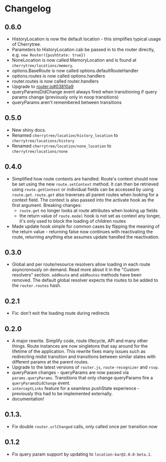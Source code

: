 # Changelog

## 0.6.0

* HistoryLocation is now the default location - this simplifies typical usage of Cherrytree.
* Parameters to HistoryLocation cab be passed in to the router directly, e.g. `new Router({pushState: true})`
* NoneLocation is now called MemoryLocation and is found at `cherrytree/locations/memory`.
* options.BaseRoute is now called options.defaultRouteHandler
* options.routes is now called options.handlers
* router.routes is now called router.handlers
* Upgrade to [router.js#03810a9](https://github.com/tildeio/router.js/compare/03810a915789549c4798c8eeb7d23e64b9789c75...master)
* queryParamsDidChange event always fired when transitioning if query params change (previously only in noop transitions)
* queryParams aren't remembered between transitions

## 0.5.0

* New shiny docs.
* Renamed `cherrytree/location/history_location` to `cherrytree/locations/history`
* Renamed `cherrytree/location/none_location` to `cherrytree/locations/none`

## 0.4.0

* Simplified how route contexts are handled. Route's context should now be set using the new `route.setContext` method. It can then be retrieved using `route.getContext` or individual fields can be accessed by using `route.get`. `route.get` also traverses all parent routes when looking for a context field. The context is also passed into the activate hook as the first argument. Breaking changes:
  * `route.get` no longer looks at route attributes when looking up fields
  * the return value of `route.model` hook is not set as context any longer, it's only used to block the loading of children routes
* Made update hook simple for common cases by flipping the meaning of the return value - returning false now continues with reactivating the route, returning anything else assumes update handled the reactivation.

## 0.3.0

* Global and per route/resource resolvers allow loading in each route asyncronously on demand. Read more about it in the "Custom resolvers" section. `addRoute` and `addRoutes` methods have been removed. The default global resolver expects the routes to be added to the `router.routes` hash.

## 0.2.1

* Fix: don't exit the loading route during redirects

## 0.2.0

* A major rewrite. Simplify code, route lifecycle, API and many other things. Route instances are now singletons that say around for the lifetime of the application. This rewrite fixes many issues such as redirecting midst transition and transitions between similar states with different params at the parent routes.
* Upgrade to the latest versions of `router.js`, `route-recognizer` and `rsvp`.
* queryParam changes - queryParams are now passed via `params.queryParams`. Transitions that only change queryParams fire a `queryParamsDidChange` event.
* `interceptLinks` feature for a seamless pushState experience - previously this had to be implemented externally.
* documentation!

## 0.1.3.

* Fix double `router.urlChanged` calls, only called once per transition now

## 0.1.2

* Fix query param support by updating to `location-bar@2.0.0-beta.1`.